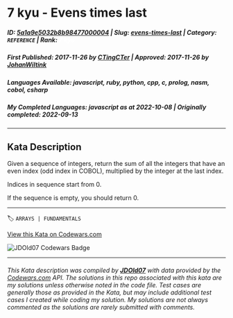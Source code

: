 # 7 kyu - Evens times last

##### **ID**: [5a1a9e5032b8b98477000004](https://www.codewars.com/kata/5a1a9e5032b8b98477000004) | **Slug**: [evens-times-last](https://www.codewars.com/kata/5a1a9e5032b8b98477000004) | **Category**: `REFERENCE` | **Rank**: <span style="color:white">7 kyu</span>

##### **First Published**: 2017-11-26 ***by*** [CTingCTer](https://www.codewars.com/users/CTingCTer) | **Approved**: 2017-11-26 ***by*** [JohanWiltink](https://www.codewars.com/users/JohanWiltink)

##### **Languages Available**: javascript, ruby, python, cpp, c, prolog, nasm, cobol, csharp

##### **My Completed Languages**: javascript ***as at*** 2022-10-08 | **Originally completed**: 2022-09-13

---

## Kata Description


Given a sequence of integers, return the sum of all the integers that have an even index (odd index in COBOL), multiplied by the integer at the last index. 



Indices in sequence start from 0.



If the sequence is empty, you should return 0.



---


🏷 `ARRAYS | FUNDAMENTALS`


[View this Kata on Codewars.com](https://www.codewars.com/kata/5a1a9e5032b8b98477000004)

![](https://www.codewars.com/users/jdold07/badges/large "JDOld07 Codewars Badge")

---

###### *This Kata description was compiled by [**JDOld07**](https://tpstech.dev) with data provided by the [Codewars.com](https://www.codewars.com) API.  The solutions in this repo associated with this kata are my solutions unless otherwise noted in the code file.  Test cases are generally those as provided in the Kata, but may include additional test cases I created while coding my solution.  My solutions are not always commented as the solutions are rarely submitted with comments.*
